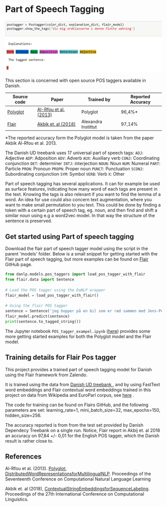 Part of Speech Tagging
===============
![](../imgs/postag_eksempel.gif)

This section is concerned with open source POS taggers available in Danish. 

| Source code | Paper | Trained by          | Reported Accuracy |
|-------|-------|-------|-------|
| [Polyglot](https://polyglot.readthedocs.io/en/latest/POS.html/#) | [Al-Rfou et al. (2013)](<http://www.aclweb.org/anthology/W13-3520>) | Polyglot | 96,4%* |
| [Flair](<https://github.com/zalandoresearch/flair>) | [Akbik et. al (2018)](<https://alanakbik.github.io/papers/coling2018.pdf>) | Alexandra Instittut | 97,14% |

*The reported accuracy form the Polyglot model is taken from the paper Akbik Al-Rfou et al. 2013. 

The Danish UD treebank  uses 17 universal part of speech tags:
`ADJ`: Adjective   `ADP`: Adposition `ADV`: Adverb `AUX`: Auxiliary verb `CONJ`: Coordinating conjunction `DET`: determiner `INTJ`: interjection `NOUN`: Noun `NUM`: Numeral `PART`: Particle `PRON`: Pronoun `PROPN`: Proper noun `PUNCT`: Punctuation `SCONJ`: Subordinating conjunction `SYM`: Symbol `VERB`: Verb `X`: Other

Part of speech tagging has several applications. It can for example be used as surface features, indicating how many word of each tags are present in the text. Knowing the tags is also relevant if you want to find the lemma of a word. An idea for use could also concern text augmentation, where you want to make small permutation to you text. This could be done by finding a token with a certain part of speech tag, eg. noun, and then find and shift a similar noun using e.g a word2vec model. In that way the structure of the sentence is preserved. 


## Get started using Part of speech tagging

Download the flair part of speech tagger model using the script in the parent 'models' folder. Below is a small snippet for getting started with the Flair part of speech tagging, but more examples can be found on [Flair](<https://github.com/zalandoresearch/flair>) GitHub page. 

```python
from danlp.models.pos_taggers import load_pos_tagger_with_flair
from flair.data import Sentence

# Load the POS tagger using the DaNLP wrapper
flair_model = load_pos_tagger_with_flair()

# Using the flair POS tagger
sentence = Sentence('jeg hopper på en bil som er rød sammen med Jens-Peter E. Hansen') 
flair_model.predict(sentence) 
print(sentence.to_tagged_string())
```

The Jupyter notebook `POS_tagger_exampel.ipynb` ([here](<https://github.com/alexandrainst/danlp/blob/master/examples/POS_tagger_exampel.ipynb>)) provides some more getting started examples for both the Polyglot model and the Flair model.

## Training details for Flair Pos tagger

This project provides a trained part of speech tagging model for Danish using the Flair framework from Zalendo.

It is trained using the data from  [Danish UD treebank  ](<https://github.com/UniversalDependencies/UD_Danish-DDT/tree/master>), and by using FastText word embeddings and Flair contextual word embeddings trained in this project on data from Wikipedia and EuroParl corpus, see [here](<https://github.com/alexandrainst/danlp/blob/master/docs/models/embeddings.md>) .

The code for training can be found on Flairs GitHub, and the following parameters are set:              learning_rate=1, mini_batch_size=32, max_epochs=150, hidden_size=256.

The accuracy reported is from from the test set provided by Danish Dependecy Treebank on a single run. Notice,  Flair report in Akbij et. al 2018 an accuracy on 97,84 +/- 0,01 for the English POS tagger, which the Danish result is rather close to.


## References 

Al-Rfou et al. (2013). [Polyglot: DistributedWordRepresentationsforMultilingualNLP](https://www.aclweb.org/anthology/W13-3520). Proceedings of the Seventeenth Conference on Computational Natural Language Learning

Akbik et. al (2018), [ContextualStringEmbeddingsforSequenceLabeling](https://alanakbik.github.io/papers/coling2018.pdf). Proceedings of the 27th International Conference on Computational Linguistics.

